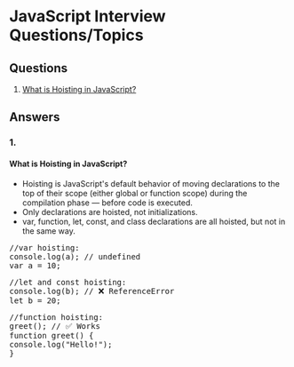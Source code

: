 # JavaScript Interview Questions/Topics

## Questions
1. [What is Hoisting in JavaScript? ](#1)

## Answers

### 1.
#### What is Hoisting in JavaScript?
- Hoisting is JavaScript's default behavior of moving declarations to the top of their scope (either global or function scope) during the compilation phase — before code is executed.
- Only declarations are hoisted, not initializations.
- var, function, let, const, and class declarations are all hoisted, but not in the same way.

<pre>
//var hoisting:
console.log(a); // undefined
var a = 10; 
</pre>

<pre>
//let and const hoisting:
console.log(b); // ❌ ReferenceError
let b = 20;
</pre>

<pre>
//function hoisting:
greet(); // ✅ Works
function greet() {
console.log("Hello!");
}
</pre>